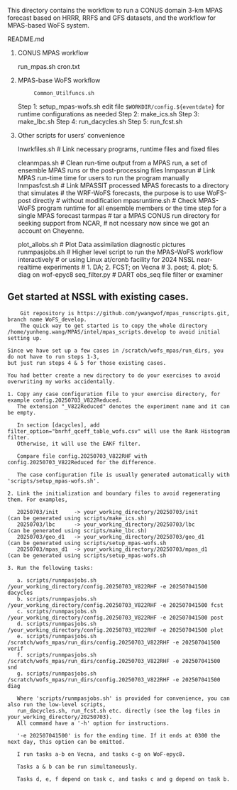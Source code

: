 This directory contains the workflow to run a CONUS domain 3-km MPAS forecast
based on HRRR, RRFS and GFS datasets, and the workflow for MPAS-based WoFS system.

README.md

1. CONUS MPAS workflow

    run_mpas.sh
    cron.txt

2. MPAS-base WoFS workflow

            Common_Utilfuncs.sh
    Step 1: setup_mpas-wofs.sh
            edit file `$WORKDIR/config.${eventdate}` for runtime configurations as needed
    Step 2: make_ics.sh
    Step 3: make_lbc.sh
    Step 4: run_dacycles.sh
    Step 5: run_fcst.sh

3. Other scripts for users' convenience

    lnwrkfiles.sh    # Link necessary programs, runtime files and fixed files

    cleanmpas.sh     # Clean run-time output from a MPAS run, a set of ensemble MPAS runs or the post-processing files
    lnmpasrun        # Link MPAS run-time time for users to run the program manually
    lnmpasfcst.sh    # Link MPASSIT processed MPAS forecasts to a directory that simulates
                     # the WRF-WoFS forecasts, the purpose is to use WoFS-post directly
                     # without modification
    mpasruntime.sh   # Check MPAS-WoFS program runtime for all ensemble members or the time step for a single MPAS forecast
    tarmpas          # tar a MPAS CONUS run directory for seeking support from NCAR,
                     # not ncessary now since we got an account on Cheyenne.

    plot_allobs.sh   # Plot Data assimilation diagnostic pictures
    runmpasjobs.sh   # Higher level script to run the MPAS-WoFS workflow interactively
                     # or using Linux at/cronb facility for 2024 NSSL near-realtime experiments
                     # 1. DA;   2. FCST;            on Vecna
                     # 3. post; 4. plot; 5. diag    on wof-epyc8
    seq_filter.py    # DART obs_seq file filter or examiner

## Get started at NSSL with existing cases.

        Git repository is https://github.com/ywangwof/mpas_runscripts.git, branch name WoFS_develop. 
        The quick way to get started is to copy the whole directory /home/yunheng.wang/MPAS/intel/mpas_scripts.develop to avoid initial setting up. 

    Since we have set up a few cases in /scratch/wofs_mpas/run_dirs, you do not have to run steps 1-3, 
    but just run steps 4 & 5 for those existing cases.  

    You had better create a new directory to do your exercises to avoid overwriting my works accidentally.

    1. Copy any case configuration file to your exercise directory, for example config.20250703_V822Reduced. 
       The extension "_V822Reduced" denotes the experiment name and it can be empty. 

       In section [dacycles], add filter_option="bnrhf_qceff_table_wofs.csv" will use the Rank Histogram filter. 
       Otherwise, it will use the EAKF filter. 

       Compare file config.20250703_V822RHF with config.20250703_V822Reduced for the difference.

       The case configuration file is usually generated automatically with 'scripts/setup_mpas-wofs.sh'.

    2. Link the initialization and boundary files to avoid regenerating them. For examples,

       20250703/init     -> your_working_directory/20250703/init       (can be generated using scripts/make_ics.sh)
       20250703/lbc      -> your_working_directory/20250703/lbc        (can be generated using scripts/make_lbc.sh)
       20250703/geo_d1   -> your_working_directory/20250703/geo_d1     (can be generated using scripts/setup_mpas-wofs.sh
       20250703/mpas_d1  -> your_working_directory/20250703/mpas_d1    (can be generated using scripts/setup_mpas-wofs.sh

    3. Run the following tasks:

       a. scripts/runmpasjobs.sh /your_working_directory/config.20250703_V822RHF -e 202507041500 dacycles
       b. scripts/runmpasjobs.sh /your_working_directory/config.20250703_V822RHF -e 202507041500 fcst
       c. scripts/runmpasjobs.sh /your_working_directory/config.20250703_V822RHF -e 202507041500 post
       d. scripts/runmpasjobs.sh /your_working_directory/config.20250703_V822RHF -e 202507041500 plot
       e. scripts/runmpasjobs.sh /scratch/wofs_mpas/run_dirs/config.20250703_V822RHF -e 202507041500 verif
       f. scripts/runmpasjobs.sh /scratch/wofs_mpas/run_dirs/config.20250703_V822RHF -e 202507041500 snd
       g. scripts/runmpasjobs.sh /scratch/wofs_mpas/run_dirs/config.20250703_V822RHF -e 202507041500 diag

       Where 'scripts/runmpasjobs.sh' is provided for convenience, you can also run the low-level scripts, 
       run_dacycles.sh, run_fcst.sh etc. directly (see the log files in your_working_directory/20250703). 
       All command have a '-h' option for instructions.

       '-e 202507041500' is for the ending time. If it ends at 0300 the next day, this option can be omitted.

       I run tasks a-b on Vecna, and tasks c-g on WoF-epyc8. 

       Tasks a & b can be run simultaneously. 

       Tasks d, e, f depend on task c, and tasks c and g depend on task b.

